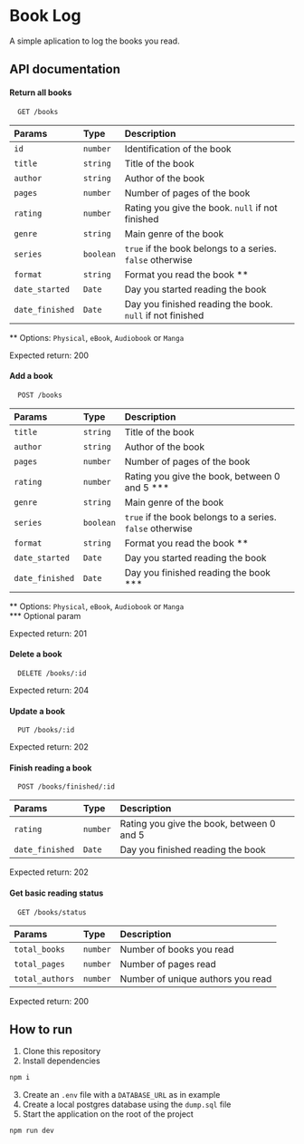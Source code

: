 
# Book Log

A simple aplication to log the books you read.


## API documentation

#### Return all books

```http
  GET /books
```

| Params   | Type       | Description                           |
| :---------- | :--------- | :---------------------------------- |
| `id` | `number` | Identification of the book |
| `title` | `string` | Title of the book |
| `author` | `string` | Author of the book |
| `pages` | `number` | Number of pages of the book |
| `rating` | `number` | Rating you give the book. `null` if not finished |
| `genre` | `string` | Main genre of the book |
| `series` | `boolean` | `true` if the book belongs to a series. `false` otherwise |
| `format` | `string` | Format you read the book ** |
| `date_started` | `Date` | Day you started reading the book |
| `date_finished` | `Date` | Day you finished reading the book. `null` if not finished |

** Options: `Physical`, `eBook`, `Audiobook` or `Manga`  

Expected return: 200

#### Add a book

```http
  POST /books
```

| Params   | Type       | Description                           |
| :---------- | :--------- | :------------------------------------------ |
| `title` | `string` | Title of the book |
| `author` | `string` | Author of the book |
| `pages` | `number` | Number of pages of the book |
| `rating` | `number` | Rating you give the book, between 0 and 5 ***|
| `genre` | `string` | Main genre of the book |
| `series` | `boolean` | `true` if the book belongs to a series. `false` otherwise |
| `format` | `string` | Format you read the book ** |
| `date_started` | `Date` | Day you started reading the book |
| `date_finished` | `Date` | Day you finished reading the book *** |

** Options: `Physical`, `eBook`, `Audiobook` or `Manga`  
*** Optional param  

Expected return: 201

#### Delete a book

```http
  DELETE /books/:id
```

Expected return: 204

#### Update a book

```http
  PUT /books/:id
```

Expected return: 202

#### Finish reading a book

```http
  POST /books/finished/:id
```

| Params   | Type       | Description                           |
| :---------- | :--------- | :------------------------------------------ |
| `rating` | `number` | Rating you give the book, between 0 and 5 |
| `date_finished` | `Date` | Day you finished reading the book |

Expected return: 202

#### Get basic reading status

```http
  GET /books/status
```

| Params   | Type       | Description                           |
| :---------- | :--------- | :------------------------------------------ |
| `total_books` | `number` | Number of books you read |
| `total_pages` | `number` | Number of pages read |
| `total_authors` | `number` | Number of unique authors you read |

Expected return: 200


## How to run

1. Clone this repository
2. Install dependencies
```bash
npm i
```
3. Create an `.env` file with a `DATABASE_URL` as in example
4. Create a local postgres database using the `dump.sql` file
5. Start the application on the root of the project
```bash
npm run dev
```
    
